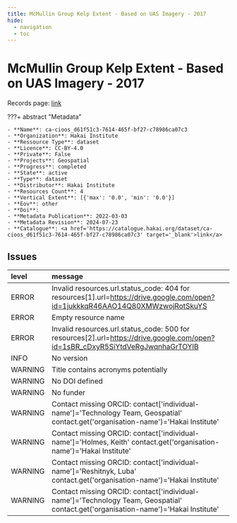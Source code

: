 ```yaml
---
title: McMullin Group Kelp Extent - Based on UAS Imagery - 2017
hide:
  - navigation
  - toc
---
```


# McMullin Group Kelp Extent - Based on UAS Imagery - 2017

Records page: <a href='https://catalogue.hakai.org/dataset/ca-cioos_d61f51c3-7614-465f-bf27-c78986ca07c3' target='_blank'>link</a>

???+ abstract "Metadata"

    - **Name**: ca-cioos_d61f51c3-7614-465f-bf27-c78986ca07c3 
    - **Organization**: Hakai Institute 
    - **Ressource Type**: dataset 
    - **Licence**: CC-BY-4.0 
    - **Private**: False 
    - **Projects**: Geospatial 
    - **Progress**: completed 
    - **State**: active 
    - **Type**: dataset 
    - **Distributor**: Hakai Institute 
    - **Resources Count**: 4 
    - **Vertical Extent**: [{'max': '0.0', 'min': '0.0'}] 
    - **Eov**: other 
    - **Doi**:  
    - **Metadata Publication**: 2022-03-03 
    - **Metadata Revision**: 2024-07-23 
    - **Catalogue**: <a href='https://catalogue.hakai.org/dataset/ca-cioos_d61f51c3-7614-465f-bf27-c78986ca07c3' target='_blank'>link</a> 

<div id='map'></div>




## Issues
| level   | message                                                                                                                            |
|:--------|:-----------------------------------------------------------------------------------------------------------------------------------|
| ERROR   | Invalid resources.url.status_code: 404 for resources[1].url=https://drive.google.com/open?id=1jukkkqR46AAO14Q80XMWzwojRotSkuYS     |
| ERROR   | Empty resource name                                                                                                                |
| ERROR   | Invalid resources.url.status_code: 500 for resources[2].url=https://drive.google.com/open?id=1sBR_cDxyR5SiYtdVeRgJwqnhaGrTOYIB     |
| INFO    | No version                                                                                                                         |
| WARNING | Title contains acronyms potentially                                                                                                |
| WARNING | No DOI defined                                                                                                                     |
| WARNING | No funder                                                                                                                          |
| WARNING | Contact missing ORCID: contact['individual-name']='Technology Team, Geospatial' contact.get('organisation-name')='Hakai Institute' |
| WARNING | Contact missing ORCID: contact['individual-name']='Holmes, Keith' contact.get('organisation-name')='Hakai Institute'               |
| WARNING | Contact missing ORCID: contact['individual-name']='Reshitnyk, Luba' contact.get('organisation-name')='Hakai Institute'             |
| WARNING | Contact missing ORCID: contact['individual-name']='Technology Team, Geospatial' contact.get('organisation-name')='Hakai Institute' |


<script>
   document.addEventListener("DOMContentLoaded", function() {
    var map = L.map('map').setView([51.505, -125.09], 5);
    L.tileLayer('https://tile.openstreetmap.org/{z}/{x}/{y}.png', {
        maxZoom: 19,
        attribution: '&copy; <a href="http://www.openstreetmap.org/copyright">OpenStreetMap</a>'
    }).addTo(map);
    var geojsonFeature = {
        "type": "Feature",
        "properties": {
            "name" : "McMullin Group Kelp Extent - Based on UAS Imagery - 2017"
        },
        "geometry": {'type': 'Polygon', 'coordinates': [[[-128.44315751, 52.02620636], [-128.37559157, 52.02620636], [-128.37559157, 52.07215005], [-128.44315751, 52.07215005], [-128.44315751, 52.02620636]]]}
    }
    L.geoJSON(geojsonFeature).addTo(map);
   })
</script>